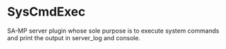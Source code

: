 # SysCmdExec
SA-MP server plugin whose sole purpose is to execute system commands and print the output in server_log and console.
